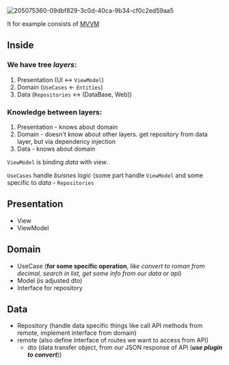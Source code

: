 ![205075360-09dbf829-3c0d-40ca-9b34-cf0c2ed59aa5](https://user-images.githubusercontent.com/63263301/205435613-daebb4e3-d541-48de-b61a-c08041aedafa.png)

It for example consists of [MVVM](https://github.com/KidPudel/android-starter-kit/blob/main/Architecture/MVVM.md)

## Inside

### We have tree _layers_:
1. Presentation (UI <-> `ViewModel`)
2. Domain (`UseCases` <- `Entities`)
3. Data (`Repositories` <-> (DataBase, Web))

### Knowledge between layers:
1. Presentation - knows about domain
2. Domain - doesn't know about other layers. get repository from data layer, but via dependency injection
3. Data - knows about domain


`ViewModel` is binding _data_ with _view_.  

`UseCases` handle _buisnes logic_ (some part handle `ViewModel` and some specific to _data_ - `Repositories`  

## Presentation
- View
- ViewModel

## Domain
- UseCase (**for some specific operation**, _like convert to roman from decimal, search in list, get some info from our data or api_)
- Model (is adjusted dto)
- Interface for repository

## Data
- Repository (handle data specific things like call API methods from remote, implement interface from domain)
- remote (also define interface of routes we want to access from API)
  - dto (data transfer object, from our JSON response of API (_**use plugin to convert**_))
